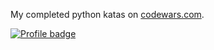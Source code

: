My completed python katas on [codewars.com](https://www.codewars.com/).

[![Profile badge](https://www.codewars.com/users/Laikovski/badges/large)](https://www.codewars.com/users/Laikovski)